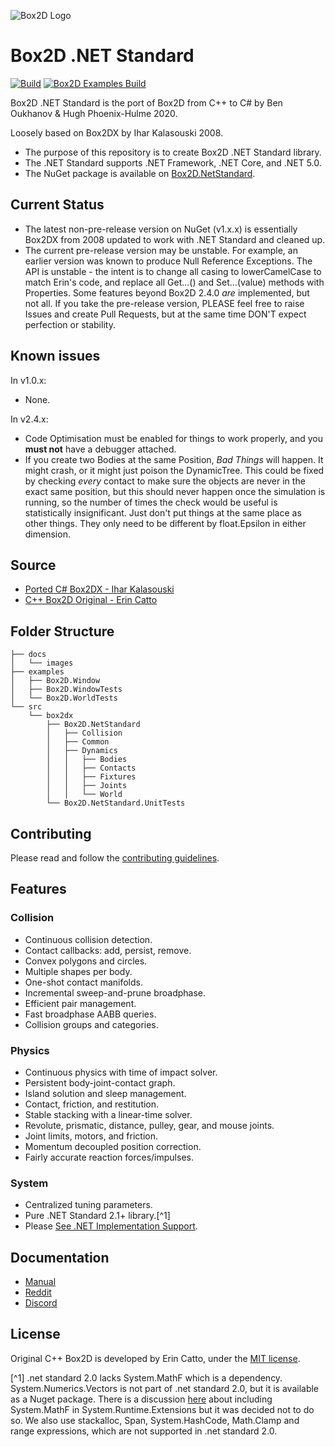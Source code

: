 ![Box2D Logo](https://box2d.org/images/logo.svg)

# Box2D .NET Standard 
[![Build](https://github.com/benukhanov/box2d-netstandard/actions/workflows/box2d-build.yml/badge.svg)](https://github.com/benukhanov/box2d-netstandard/actions/workflows/box2d-build.yml)
[![Box2D Examples Build](https://github.com/benukhanov/box2d-netstandard/actions/workflows/box2d-examples-build.yml/badge.svg)](https://github.com/benukhanov/box2d-netstandard/actions/workflows/box2d-examples-build.yml)

Box2D .NET Standard is the port of Box2D from C++ to C# by Ben Oukhanov & Hugh Phoenix-Hulme 2020.

Loosely based on Box2DX by Ihar Kalasouski 2008.

- The purpose of this repository is to create Box2D .NET Standard library.
- The .NET Standard supports .NET Framework, .NET Core, and .NET 5.0.
- The NuGet package is available on [Box2D.NetStandard](https://www.nuget.org/packages/Box2D.NetStandard/).

## Current Status

- The latest non-pre-release version on NuGet (v1.x.x) is essentially Box2DX from 2008 updated to work with .NET Standard and cleaned up.
- The current pre-release version may be unstable. For example, an earlier version was known to produce Null Reference Exceptions. The API is unstable - the intent is to change all casing to lowerCamelCase to match Erin's code, and replace all Get...() and Set...(value) methods with Properties. Some features beyond Box2D 2.4.0 _are_ implemented, but not all.
If you take the pre-release version, PLEASE feel free to raise Issues and create Pull Requests, but at the same time DON'T expect perfection or stability.

## Known issues

In v1.0.x:
- None.

In v2.4.x:
- Code Optimisation must be enabled for things to work properly, and you **must not** have a debugger attached.
- If you create two Bodies at the same Position, *Bad Things* will happen. It might crash, or it might just poison the DynamicTree. This could be fixed by checking *every* contact to make sure the objects are never in the exact same position, but this should never happen once the simulation is running, so the number of times the check would be useful is statistically insignificant. Just don't put things at the same place as other things. They only need to be different by float.Epsilon in either dimension.

## Source

- [Ported C# Box2DX - Ihar Kalasouski](https://code.google.com/archive/p/box2dx/)
- [C++ Box2D Original - Erin Catto](https://github.com/erincatto/box2d)

## Folder Structure

```
├── docs
│   └── images
├── examples
│   ├── Box2D.Window
│   ├── Box2D.WindowTests
│   └── Box2D.WorldTests
└── src
    └── box2dx
        ├── Box2D.NetStandard
        │   ├── Collision
        │   ├── Common
        │   ├── Dynamics
        │   │   ├── Bodies
        │   │   ├── Contacts
        │   │   ├── Fixtures
        │   │   ├── Joints
        │   │   └── World
        └── Box2D.NetStandard.UnitTests
```

## Contributing

Please read and follow the [contributing guidelines](CONTRIBUTING.md).

## Features

### Collision

- Continuous collision detection.
- Contact callbacks: add, persist, remove.
- Convex polygons and circles.
- Multiple shapes per body.
- One-shot contact manifolds.
- Incremental sweep-and-prune broadphase.
- Efficient pair management.
- Fast broadphase AABB queries.
- Collision groups and categories.

### Physics

- Continuous physics with time of impact solver.
- Persistent body-joint-contact graph.
- Island solution and sleep management.
- Contact, friction, and restitution.
- Stable stacking with a linear-time solver.
- Revolute, prismatic, distance, pulley, gear, and mouse joints.
- Joint limits, motors, and friction.
- Momentum decoupled position correction.
- Fairly accurate reaction forces/impulses.

### System

- Centralized tuning parameters.
- Pure .NET Standard 2.1+ library.[^1]
- Please [See .NET Implementation Support](https://docs.microsoft.com/en-us/dotnet/standard/net-standard).

## Documentation

- [Manual](https://box2d.org/documentation/)
- [Reddit](https://www.reddit.com/r/box2d/)
- [Discord](https://discord.gg/NKYgCBP)

## License

Original C++ Box2D is developed by Erin Catto, under the [MIT license](https://en.wikipedia.org/wiki/MIT_License).

[^1] .net standard 2.0 lacks System.MathF which is a dependency. System.Numerics.Vectors is not part of .net standard 2.0, but it is available as a Nuget package. There is a discussion [here](https://github.com/dotnet/runtime/issues/20113) about including System.MathF in System.Runtime.Extensions but it was decided not to do so. We also use stackalloc, Span<T>, System.HashCode, Math.Clamp and range expressions, which are not supported in .net standard 2.0.
